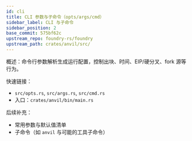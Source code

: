 ```yaml
---
id: cli
title: CLI 参数与子命令（opts/args/cmd）
sidebar_label: CLI 与子命令
sidebar_position: 2
base_commit: 575bf62c
upstream_repo: foundry-rs/foundry
upstream_path: crates/anvil/src/
---
```


概述：命令行参数解析生成运行配置，控制出块、时间、EIP/硬分叉、fork 源等行为。

快速链接：
- `src/opts.rs`, `src/args.rs`, `src/cmd.rs`
- 入口：`crates/anvil/bin/main.rs`

后续补充：
- 常用参数与默认值清单
- 子命令（如 `anvil` 与可能的工具子命令）
